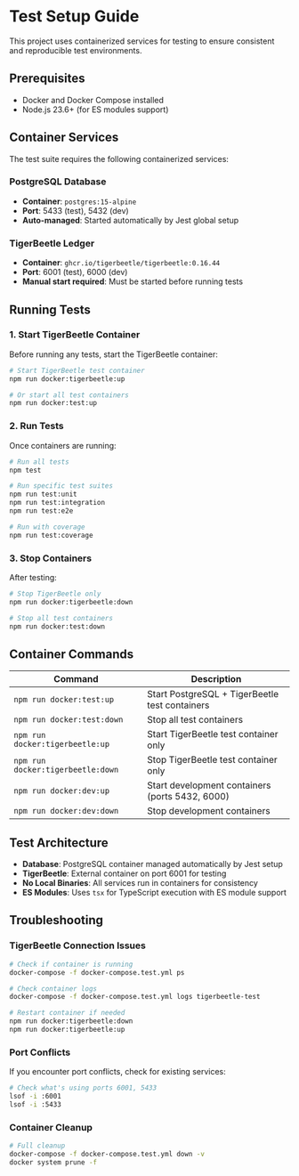 # Test Setup Guide

This project uses containerized services for testing to ensure consistent and reproducible test environments.

## Prerequisites

- Docker and Docker Compose installed
- Node.js 23.6+ (for ES modules support)

## Container Services

The test suite requires the following containerized services:

### PostgreSQL Database

- **Container**: `postgres:15-alpine`
- **Port**: 5433 (test), 5432 (dev)
- **Auto-managed**: Started automatically by Jest global setup

### TigerBeetle Ledger

- **Container**: `ghcr.io/tigerbeetle/tigerbeetle:0.16.44`
- **Port**: 6001 (test), 6000 (dev)
- **Manual start required**: Must be started before running tests

## Running Tests

### 1. Start TigerBeetle Container

Before running any tests, start the TigerBeetle container:

```bash
# Start TigerBeetle test container
npm run docker:tigerbeetle:up

# Or start all test containers
npm run docker:test:up
```

### 2. Run Tests

Once containers are running:

```bash
# Run all tests
npm test

# Run specific test suites
npm run test:unit
npm run test:integration
npm run test:e2e

# Run with coverage
npm run test:coverage
```

### 3. Stop Containers

After testing:

```bash
# Stop TigerBeetle only
npm run docker:tigerbeetle:down

# Stop all test containers
npm run docker:test:down
```

## Container Commands

| Command                           | Description                                     |
| --------------------------------- | ----------------------------------------------- |
| `npm run docker:test:up`          | Start PostgreSQL + TigerBeetle test containers  |
| `npm run docker:test:down`        | Stop all test containers                        |
| `npm run docker:tigerbeetle:up`   | Start TigerBeetle test container only           |
| `npm run docker:tigerbeetle:down` | Stop TigerBeetle test container only            |
| `npm run docker:dev:up`           | Start development containers (ports 5432, 6000) |
| `npm run docker:dev:down`         | Stop development containers                     |

## Test Architecture

- **Database**: PostgreSQL container managed automatically by Jest setup
- **TigerBeetle**: External container on port 6001 for testing
- **No Local Binaries**: All services run in containers for consistency
- **ES Modules**: Uses `tsx` for TypeScript execution with ES module support

## Troubleshooting

### TigerBeetle Connection Issues

```bash
# Check if container is running
docker-compose -f docker-compose.test.yml ps

# Check container logs
docker-compose -f docker-compose.test.yml logs tigerbeetle-test

# Restart container if needed
npm run docker:tigerbeetle:down
npm run docker:tigerbeetle:up
```

### Port Conflicts

If you encounter port conflicts, check for existing services:

```bash
# Check what's using ports 6001, 5433
lsof -i :6001
lsof -i :5433
```

### Container Cleanup

```bash
# Full cleanup
docker-compose -f docker-compose.test.yml down -v
docker system prune -f
```
